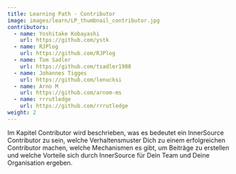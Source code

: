 ```yaml
---
title: Learning Path - Contributor
image: images/learn/LP_thumbnail_contributor.jpg
contributors:
  - name: Yoshitake Kobayashi
    url: https://github.com/ystk
  - name: RJPlog
    url: https://github.com/RJPlog
  - name: Tom Sadler
    url: https://github.com/tsadler1988
  - name: Johannes Tigges
    url: https://github.com/lenucksi
  - name: Arno M
    url: https://github.com/arnom-ms
  - name: rrrutledge
    url: https://github.com/rrrutledge
weight: 2
---
```


Im Kapitel Contributor wird beschrieben, was es bedeutet ein InnerSource Contributor zu sein, welche Verhaltensmuster Dich zu einem erfolgreichen Contributor machen, welche Mechanismen es gibt, um Beiträge zu erstellen und welche Vorteile sich durch InnerSource für Dein Team und Deine Organisation ergeben.

<!--- This file autogenerated from https://github.com/InnerSourceCommons/InnerSourceLearningPath/blob/master/scripts -->